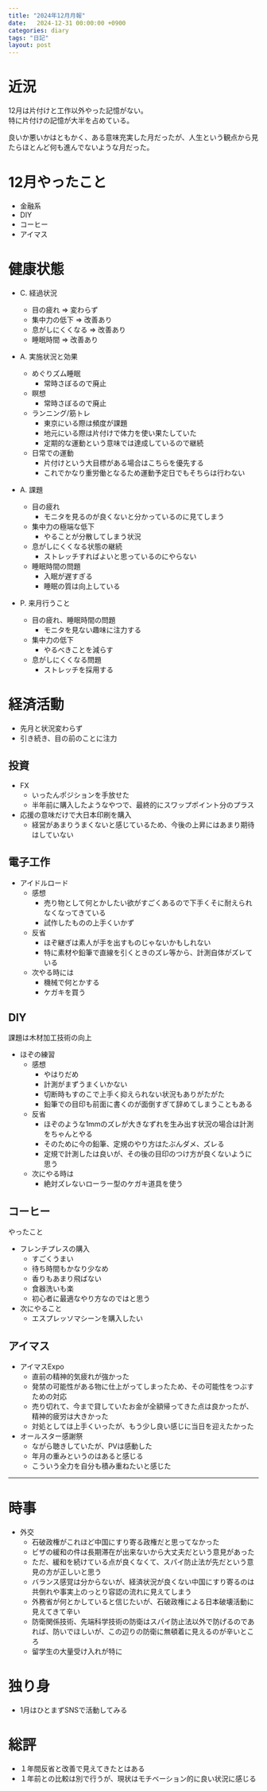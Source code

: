 ```yaml
---
title: "2024年12月月報"
date:   2024-12-31 00:00:00 +0900
categories: diary
tags: "日記"
layout: post
---
```


# 近況

12月は片付けと工作以外やった記憶がない。  
特に片付けの記憶が大半を占めている。  

良いか悪いかはともかく、ある意味充実した月だったが、人生という観点から見たらほとんど何も進んでないような月だった。

# 12月やったこと

* 金融系
* DIY
* コーヒー
* アイマス

# 健康状態

* C. 経過状況
  * 目の疲れ => 変わらず
  * 集中力の低下 => 改善あり
  * 息がしにくくなる => 改善あり
  * 睡眠時間 => 改善あり

* A. 実施状況と効果
  * めぐりズム睡眠
    * 常時さぼるので廃止
  * 瞑想
    * 常時さぼるので廃止
  * ランニング/筋トレ
    * 東京にいる際は頻度が課題
    * 地元にいる際は片付けで体力を使い果たしていた
    * 定期的な運動という意味では達成しているので継続
  * 日常での運動
    * 片付けという大目標がある場合はこちらを優先する
    * これでかなり重労働となるため運動予定日でもそちらは行わない

* A. 課題
  * 目の疲れ
    * モニタを見るのが良くないと分かっているのに見てしまう
  * 集中力の極端な低下
    * やることが分散してしまう状況
  * 息がしにくくなる状態の継続
    * ストレッチすればよいと思っているのにやらない
  * 睡眠時間の問題
    * 入眠が遅すぎる
    * 睡眠の質は向上している

* P. 来月行うこと
  * 目の疲れ、睡眠時間の問題
    * モニタを見ない趣味に注力する
  * 集中力の低下
    * やるべきことを減らす
  * 息がしにくくなる問題
    * ストレッチを採用する

# 経済活動

* 先月と状況変わらず
* 引き続き、目の前のことに注力

## 投資

* FX
  * いったんポジションを手放せた
  * 半年前に購入したようなやつで、最終的にスワップポイント分のプラス
* 応援の意味だけで大日本印刷を購入
  * 経営があまりうまくないと感じているため、今後の上昇にはあまり期待はしていない

## 電子工作

* アイドルロード
  * 感想
    * 売り物として何とかしたい欲がすごくあるので下手くそに耐えられなくなってきている
    * 試作したものの上手くいかず
  * 反省
    * ほぞ継ぎは素人が手を出すものじゃないかもしれない
    * 特に素材や鉛筆で直線を引くときのズレ等から、計測自体がズレている
  * 次やる時には
    * 機械で何とかする
    * ケガキを買う

## DIY

課題は木材加工技術の向上

* ほぞの練習
  * 感想
    * やはりだめ
    * 計測がまずうまくいかない
    * 切断時もすのこで上手く抑えられない状況もありがたがた
    * 鉛筆での目印も前面に書くのが面倒すぎて辞めてしまうこともある
  * 反省
    * ほぞのような1mmのズレが大きなずれを生み出す状況の場合は計測をちゃんとやる
    * そのために今の鉛筆、定規のやり方はたぶんダメ、ズレる
    * 定規で計測したは良いが、その後の目印のつけ方が良くないように思う
  * 次にやる時は
    * 絶対ズレないローラー型のケガキ道具を使う

## コーヒー

やったこと

* フレンチプレスの購入
  * すごくうまい
  * 待ち時間もかなり少なめ
  * 香りもあまり飛ばない
  * 食器洗いも楽
  * 初心者に最適なやり方なのではと思う
* 次にやること
  * エスプレッソマシーンを購入したい

## アイマス

* アイマスExpo
  * 直前の精神的気疲れが強かった
  * 発禁の可能性がある物に仕上がってしまったため、その可能性をつぶすための対応
  * 売り切れて、今まで貸していたお金が全額帰ってきた点は良かったが、精神的疲労は大きかった
  * 対処としては上手くいったが、もう少し良い感じに当日を迎えたかった
* オールスター感謝祭
  * ながら聴きしていたが、PVは感動した
  * 年月の重みというのはあると感じる
  * こういう全力を自分も積み重ねたいと感じた

---

# 時事

* 外交
  * 石破政権がこれほど中国にすり寄る政権だと思ってなかった
  * ビザの緩和の件は長期滞在が出来ないから大丈夫だという意見があった
  * ただ、緩和を続けている点が良くなくて、スパイ防止法が先だという意見の方が正しいと思う
  * バランス感覚は分からないが、経済状況が良くない中国にすり寄るのは共倒れや事実上のっとり容認の流れに見えてしまう
  * 外務省が何とかしていると信じたいが、石破政権による日本破壊活動に見えてきて辛い
  * 防衛関係技術、先端科学技術の防衛はスパイ防止法以外で防げるのであれば、防いでほしいが、この辺りの防衛に無頓着に見えるのが辛いところ
  * 留学生の大量受け入れが特に

# 独り身

* 1月はひとまずSNSで活動してみる

# 総評

* １年間反省と改善で見えてきたとはある
* １年前との比較は別で行うが、現状はモチベーション的に良い状況に感じる


